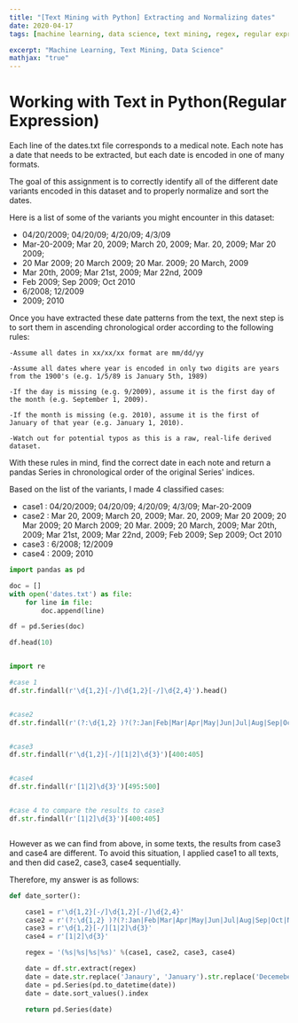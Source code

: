 ```yaml
---
title: "[Text Mining with Python] Extracting and Normalizing dates"
date: 2020-04-17
tags: [machine learning, data science, text mining, regex, regular expression]

excerpt: "Machine Learning, Text Mining, Data Science"
mathjax: "true"
---
```


# Working with Text in Python(Regular Expression)

Each line of the dates.txt file corresponds to a medical note. Each note has a date that needs to be extracted, but each date is encoded in one of many formats.

The goal of this assignment is to correctly identify all of the different date variants encoded in this dataset and to properly normalize and sort the dates.

Here is a list of some of the variants you might encounter in this dataset:


* 04/20/2009; 04/20/09; 4/20/09; 4/3/09
* Mar-20-2009; Mar 20, 2009; March 20, 2009; Mar. 20, 2009; Mar 20 2009;
* 20 Mar 2009; 20 March 2009; 20 Mar. 2009; 20 March, 2009
* Mar 20th, 2009; Mar 21st, 2009; Mar 22nd, 2009
* Feb 2009; Sep 2009; Oct 2010
* 6/2008; 12/2009
* 2009; 2010

Once you have extracted these date patterns from the text, the next step is to sort them in ascending chronological order according to the following rules:

```
-Assume all dates in xx/xx/xx format are mm/dd/yy

-Assume all dates where year is encoded in only two digits are years from the 1900's (e.g. 1/5/89 is January 5th, 1989)

-If the day is missing (e.g. 9/2009), assume it is the first day of the month (e.g. September 1, 2009).

-If the month is missing (e.g. 2010), assume it is the first of January of that year (e.g. January 1, 2010).

-Watch out for potential typos as this is a raw, real-life derived dataset.
```

With these rules in mind, find the correct date in each note and return a pandas Series in chronological order of the original Series' indices.


Based on the list of the variants, I made 4 classified cases:

* case1 : 04/20/2009; 04/20/09; 4/20/09; 4/3/09; Mar-20-2009
* case2 : Mar 20, 2009; March 20, 2009; Mar. 20, 2009; Mar 20 2009; 20 Mar 2009; 20 March 2009; 20 Mar. 2009; 20 March, 2009; Mar 20th, 2009; Mar 21st, 2009; Mar 22nd, 2009; Feb 2009; Sep 2009; Oct 2010
* case3 : 6/2008; 12/2009
* case4 : 2009; 2010


```python
import pandas as pd

doc = []
with open('dates.txt') as file:
    for line in file:
        doc.append(line)

df = pd.Series(doc)
```

```python
df.head(10)
```
<img src="{{ site.url }}{{ site.baseurl }}/images/tm/s1.png" alt="">


```python
import re
```

```python
#case 1
df.str.findall(r'\d{1,2}[-/]\d{1,2}[-/]\d{2,4}').head()
```

<img src="{{ site.url }}{{ site.baseurl }}/images/tm/s2.png" alt="">

```python
#case2
df.str.findall(r'(?:\d{1,2} )?(?:Jan|Feb|Mar|Apr|May|Jun|Jul|Aug|Sep|Oct|Nov|Dec)[a-z]*.? (?:\d{1,2}[a-z]*, |\d{1,2}[a-z]* )?\d{4}')[300:305]
```

<img src="{{ site.url }}{{ site.baseurl }}/images/tm/s3.png" alt="">

```python
#case3
df.str.findall(r'\d{1,2}[-/][1|2]\d{3}')[400:405]
```

<img src="{{ site.url }}{{ site.baseurl }}/images/tm/s4.png" alt="">

```python
#case4
df.str.findall(r'[1|2]\d{3}')[495:500]
```

<img src="{{ site.url }}{{ site.baseurl }}/images/tm/s6.png" alt="">


```python
#case 4 to compare the results to case3
df.str.findall(r'[1|2]\d{3}')[400:405]
```

<img src="{{ site.url }}{{ site.baseurl }}/images/tm/s5.png" alt="">

However as we can find from above, in some texts, the results from case3 and case4 are different. To avoid this situation, I applied case1 to all texts, and then did case2, case3, case4 sequentially.

Therefore, my answer is as follows:
```python
def date_sorter():

    case1 = r'\d{1,2}[-/]\d{1,2}[-/]\d{2,4}'
    case2 = r'(?:\d{1,2} )?(?:Jan|Feb|Mar|Apr|May|Jun|Jul|Aug|Sep|Oct|Nov|Dec)[a-z]*.? (?:\d{1,2}[a-z]*, |\d{1,2}[a-z]* )?\d{4}'
    case3 = r'\d{1,2}[-/][1|2]\d{3}'
    case4 = r'[1|2]\d{3}'

    regex = '(%s|%s|%s|%s)' %(case1, case2, case3, case4)

    date = df.str.extract(regex)
    date = date.str.replace('Janaury', 'January').str.replace('Decemeber', 'December')
    date = pd.Series(pd.to_datetime(date))
    date = date.sort_values().index

    return pd.Series(date)
```
